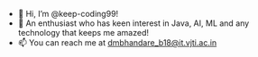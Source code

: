 - 👋 Hi, I’m @keep-coding99!
- 👀 An enthusiast who has keen interest in Java, AI, ML and any technology that keeps me amazed!
- 📫 You can reach me at dmbhandare_b18@it.vjti.ac.in

<!---
keep-coding99/keep-coding99 is a ✨ special ✨ repository because its `README.md` (this file) appears on your GitHub profile.
You can click the Preview link to take a look at your changes.
--->
